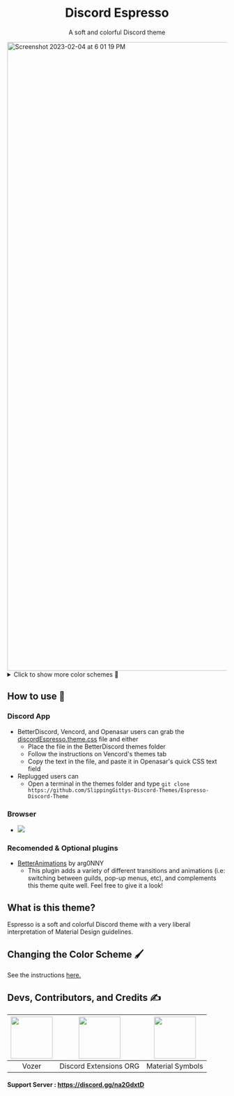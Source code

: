<h1 align="center">Discord Espresso</h1>
<p align="center">A soft and colorful Discord theme </p>
<img width="1439" alt="Screenshot 2023-02-04 at 6 01 19 PM" src="https://user-images.githubusercontent.com/76500838/221325728-f1fd1419-11d4-4cdb-b4ac-e61709dea5f0.png">



<details>
<summary>Click to show more color schemes 🎨</summary>

## Newspaper
![image](https://user-images.githubusercontent.com/76500838/205516297-2230a211-9a46-42ae-a078-16a220780ed7.png)

## Turquoise
![image](https://user-images.githubusercontent.com/76500838/205454849-0cf7bbbd-3f58-4d0e-a60f-da2d75584a92.png)

## Lilac
![image](https://user-images.githubusercontent.com/76500838/205454611-ffa55a34-05af-4c0f-9193-a926678ef8a4.png)

## Tan
![image](https://user-images.githubusercontent.com/76500838/205454527-57a32aca-fed0-47d8-8ad1-37df745fb1cc.png)

## French Vanilla
![image](https://user-images.githubusercontent.com/76500838/206921993-aea69b03-16e0-4622-906c-90484e3b7b84.png)

## Material Dark
![image](https://user-images.githubusercontent.com/76500838/207605611-867d9cb9-965c-4d92-9df0-9d7f15c19a72.png)

## Clear - Replacable background image! - See instructions [here](https://raw.githubusercontent.com/SlippingGittys-Discord-Themes/Espresso-Discord-Theme/main/themes/dark/clear.css)
![Screenshot 2023-01-11 at 10 32 27 PM](https://user-images.githubusercontent.com/76500838/211976823-c10d3abe-1e13-41c4-a7a4-f324f894f46b.png)

## Fuoco
![Screenshot 2023-01-06 at 4 36 58 PM](https://user-images.githubusercontent.com/76500838/211111737-2c9e8f49-4845-4ec1-8a41-d3b823354ab3.png)

## Dark Pastel
![Screenshot 2023-01-06 at 4 38 44 PM](https://user-images.githubusercontent.com/76500838/211111809-889a5d8f-1ea1-481a-99d2-d91250134186.png)

## Twitter Blue
![Screenshot 2023-01-06 at 4 39 32 PM](https://user-images.githubusercontent.com/76500838/211111884-862cf444-35db-49cf-b911-f7565af4595f.png)

## Evening
![Screenshot 2023-01-06 at 4 43 27 PM](https://user-images.githubusercontent.com/76500838/221325728-f1fd1419-11d4-4cdb-b4ac-e61709dea5f0.png)

## Tokyo Night
![image](https://user-images.githubusercontent.com/76500838/205454490-0a654393-dfa7-42c6-b997-b2c8084c045c.png)

## ThinkPad 
![image](https://user-images.githubusercontent.com/76500838/207597977-8a3695ec-a78c-4108-9d03-70d80e10b0b9.png)

## OLED
![kCi8sKg7M2](https://user-images.githubusercontent.com/76500838/205515149-de37e945-77fb-4dc1-beca-c5b45056a006.png)

</details>

## How to use 📖
### Discord App

* BetterDiscord, Vencord, and Openasar users can grab the [discordEspresso.theme.css](https://raw.githubusercontent.com/SlippingGittys-Discord-Themes/Espresso-Discord-Theme/main/discordEspresso.theme.css) file and either
  * Place the file in the BetterDiscord themes folder
  * Follow the instructions on Vencord's themes tab
  * Copy the text in the file, and paste it in Openasar's quick CSS text field
* Replugged users can
  * Open a terminal in the themes folder and type `git clone https://github.com/SlippingGittys-Discord-Themes/Espresso-Discord-Theme`

### Browser 
 * [![](https://img.shields.io/badge/install%20with-stylus-006666?style=flat-square)](https://github.com/SlippingGittys-Discord-Themes/Espresso-Discord-Theme/raw/main/discordEspresso.user.css)
  
### Recomended & Optional plugins
 * [BetterAnimations](https://github.com/arg0NNY/DiscordPlugins/tree/0e35f922e7755d6eb328b38cbe480786697f9dcf/BetterAnimations) by arg0NNY
   * This plugin adds a variety of different transitions and animations (i.e: switching between guilds, pop-up menus, etc), and complements this theme quite well. Feel free to give it a look!
  
## What is this theme? 
Espresso is a soft and colorful Discord theme with a very liberal interpretation of Material Design guidelines.

## Changing the Color Scheme 🖌️
See the instructions [here.](https://github.com/SlippingGittys-Discord-Themes/Espresso-Discord-Theme/tree/main/themes)

## Devs, Contributors, and Credits ✍️
| <a href="https://github.com/SlippingGitty" target="_blank"> <img src="https://avatars.githubusercontent.com/u/76500838?s=460&u=109f1c2012f3e452251391807262ed098f45ec94&v=4" alt="" width="96px" height="96px"> </a> | <a href="https://github.com/discord-extensions" target="_blank"> <img src="https://avatars.githubusercontent.com/u/103222215?s=200&v=4" alt="" width="96px" height="96px"> </a> | <a href="https://m3.material.io/styles/icons/overview" target="_blank"> <img src="https://cdn-icons-png.flaticon.com/512/2991/2991148.png" alt="" width="96px" height="96px"> </a> |
|:-:|:-:|:-:|
| Vozer | Discord Extensions ORG | Material Symbols |

#### Support Server : https://discord.gg/na2GdxtD


